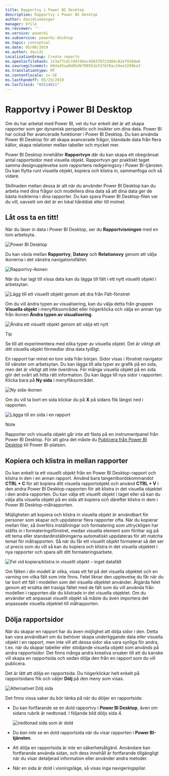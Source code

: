 ```yaml
---
title: Rapportvy i Power BI Desktop
description: Rapportvy i Power BI Desktop
author: davidiseminger
manager: kfile
ms.reviewer: ''
ms.service: powerbi
ms.subservice: powerbi-desktop
ms.topic: conceptual
ms.date: 05/08/2019
ms.author: davidi
LocalizationGroup: Create reports
ms.openlocfilehash: 153a77cdc7d4749ac450378723d04c82ef938de6
ms.sourcegitcommit: 60dad5aa0d85db790553e537bf8ac34ee3289ba3
ms.translationtype: MT
ms.contentlocale: sv-SE
ms.lasthandoff: 05/29/2019
ms.locfileid: "65514611"
---
```

# <a name="report-view-in-power-bi-desktop"></a>Rapportvy i Power BI Desktop
Om du har arbetat med Power BI, vet du hur enkelt det är att skapa rapporter som ger dynamisk perspektiv och insikter om dina data. Power BI har också fler avancerade funktioner i Power BI Desktop. Du kan använda Power BI Desktop för att skapa avancerade frågor, blandade data från flera källor, skapa relationer mellan tabeller och mycket mer.

Power BI Desktop innehåller **Rapportvyn** där du kan skapa ett obegränsat antal rapportsidor med visuella objekt. Rapportvyn ger praktiskt taget samma designupplevelse som rapportens redigeringsvy i Power BI-tjänsten. Du kan flytta runt visuella objekt, kopiera och klistra in, sammanfoga och så vidare.

Skillnaden mellan dessa är att när du använder Power BI Desktop kan du arbeta med dina frågor och modellera dina data så att dina data ger de bästa insikterna i dina rapporter. Du kan spara Power BI Desktop-filen var du vill, oavsett om det är en lokal hårddisk eller till molnet.

## <a name="lets-take-a-look"></a>Låt oss ta en titt!
När du läser in data i Power BI Desktop, ser du **Rapportvisningen** med en tom arbetsyta.

![Power BI Desktop](media/desktop-report-view/pbi_reportviewinpbidesigner_reportview.png)

Du kan växla mellan **Rapportvy**, **Datavy** och **Relationsvy** genom att välja ikonerna i det vänstra navigationsfältet:

![Rapportvy-ikonen](media/desktop-report-view/pbi_reportviewinpbidesigner_changeview.png)

När du har lagt till vissa data kan du lägga till fält i ett nytt visuellt objekt i arbetsytan.

![Lägg till ett visuellt objekt genom att dra från Fält-fönstret](media/desktop-report-view/pbid_reportview_addvis.gif)

Om du vill ändra typen av visualisering, kan du välja detta från gruppen **Visuella objekt** i menyfliksområdet eller högerklicka och välja en annan typ från ikonen **Ändra typen av visualisering**.

![Ändra ett visuellt objekt genom att välja ett nytt](media/desktop-report-view/pbid_reportview_changevis.gif)

> [!TIP]
> Se till att experimentera med olika typer av visuella objekt. Det är viktigt att ditt visuella objekt förmedlar dina data tydligt.

En rapport har minst en tom sida från början. Sidor visas i fönstret navigator till vänster om arbetsytan. Du kan lägga till alla typer av grafik på en sida, men det är viktigt att inte överdriva. För många visuella objekt på en sida gör det svårt att hitta rätt information. Du kan lägga till nya sidor i rapporten. Klicka bara på **Ny sida** i menyfliksområdet.

![Ny sida-ikonen](media/desktop-report-view/pbidesignerreportviewnewpage.png)

Om du vill ta bort en sida klickar du på **X** på sidans flik längst ned i rapporten.

![Lägga till en sida i en rapport](media/desktop-report-view/pbi_reportviewinpbidesigner_deletepage.png)

> [!NOTE]
> Rapporter och visuella objekt går inte att fästa på en instrumentpanel från Power BI Desktop. För att göra det måste du [Publicera från Power BI Desktop](desktop-upload-desktop-files.md) till Power BI-platsen.

## <a name="copy-and-paste-between-reports"></a>Kopiera och klistra in mellan rapporter

Du kan enkelt ta ett visuellt objekt från en Power BI Desktop-rapport och klistra in den i en annan rapport. Använd bara tangentbordskommandot **CTRL + C** för att kopiera ditt visuella rapportobjekt och använd **CTRL + V** i den andra Power BI Desktop-rapporten för att klistra in det visuella objektet i den andra rapporten. Du kan välja ett visuellt objekt i taget eller så kan du välja alla visuella objekt på en sida att kopiera och därefter klistra in dem i Power BI Desktop-målrapporten. 

Möjligheten att kopiera och klistra in visuella objekt är användbart för personer som skapar och uppdaterar flera rapporter ofta. När du kopierar mellan filer, så överförs inställningar och formatering som uttryckligen har ställts in i formateringsfönstret, medan visuella element som förlitar sig på ett tema eller standardinställningarna automatiskt uppdateras för att matcha temat för målrapporten. Så när du får ett visuellt objekt formaterat så det ser ut precis som du vill så kan du kopiera och klistra in det visuella objektet i nya rapporter och spara allt ditt formateringsarbete.

![Fel vid kopiera/klistra in visuellt objekt – inget datafält](media/desktop-report-view/report-view_05.png)

Om fälten i din modell är olika, visas ett fel på det visuella objektet och en varning om vilka fält som inte finns. Felet liknar den upplevelse du får när du tar bort ett fält i modellen som det visuella objektet använder. Åtgärda felet genom att ersätta det trasiga fältet med de fält som du vill använda från modellen i rapporten där du klistrade in det visuella objektet. Om du använder ett anpassat visuellt objekt så måste du även importera det anpassade visuella objektet till målrapporten.




## <a name="hide-report-pages"></a>Dölja rapportsidor

När du skapar en rapport har du även möjlighet att dölja sidor i den. Detta kan vara användbart om du behöver skapa underliggande data eller visuella objekt i en rapport, men inte vill att dessa sidor ska vara synliga för andra, t.ex. när du skapar tabeller eller stödjande visuella objekt som används på andra rapportsidor. Det finns många andra kreativa orsaker till att du kanske vill skapa en rapportsida och sedan dölja den från en rapport som du vill publicera. 

Det är lätt att dölja en rapportsida. Du högerklickar helt enkelt på rapportsidans flik och väljer **Dölj** på den meny som visas.

![Alternativet Dölj sida](media/desktop-report-view/report-view_05.png)

Det finns vissa saker du bör tänka på när du döljer en rapportsida:

* Du kan fortfarande se en dold rapportvy i **Power BI Desktop**, även om sidans rubrik är nedtonad. I följande bild döljs sida 4.

    ![nedtonad sida som är dold](media/desktop-report-view/report-view_06.png)

* Du *kan inte* se en dold rapportsida när du visar rapporten i **Power BI-tjänsten**.

* Att dölja en rapportsida är *inte* en säkerhetsåtgärd. Användare kan fortfarande använda sidan, och dess innehåll är fortfarande tillgängligt när du visar detaljerad information eller använder andra metoder.

* När en sida är dold i visningsläge, så visas inga navigeringspilar.


